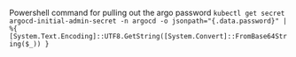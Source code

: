 Powershell command for pulling out the argo password
`kubectl get secret argocd-initial-admin-secret -n argocd -o jsonpath="{.data.password}" | %{ [System.Text.Encoding]::UTF8.GetString([System.Convert]::FromBase64String($_)) }`